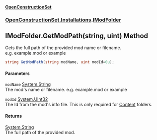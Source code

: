 #### [OpenConstructionSet](index.md 'index')
### [OpenConstructionSet.Installations](index.md#OpenConstructionSet_Installations 'OpenConstructionSet.Installations').[IModFolder](wh7_cj0PEb2QTfOlBPaoIQ.md 'OpenConstructionSet.Installations.IModFolder')
## IModFolder.GetModPath(string, uint) Method
Gets the full path of the provided mod name or filename.  
e.g. example.mod or example  
```csharp
string GetModPath(string modName, uint modId=0u);
```
#### Parameters
<a name='OpenConstructionSet_Installations_IModFolder_GetModPath(string_uint)_modName'></a>
`modName` [System.String](https://docs.microsoft.com/en-us/dotnet/api/System.String 'System.String')  
The mod's name or filename. e.g. example.mod or example
  
<a name='OpenConstructionSet_Installations_IModFolder_GetModPath(string_uint)_modId'></a>
`modId` [System.UInt32](https://docs.microsoft.com/en-us/dotnet/api/System.UInt32 'System.UInt32')  
The Id from the mod's info file. This is only required for [Content](tvFG7Y02ARYAIWnj1lFIPw.md#OpenConstructionSet_Installations_ModFolderType_Content 'OpenConstructionSet.Installations.ModFolderType.Content') folders.
  
#### Returns
[System.String](https://docs.microsoft.com/en-us/dotnet/api/System.String 'System.String')  
The full path of the provided mod.
